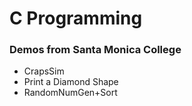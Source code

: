 
# C Programming

### Demos from Santa Monica College

* CrapsSim
* Print a Diamond Shape
* RandomNumGen+Sort
